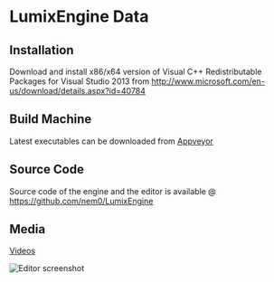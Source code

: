 LumixEngine Data
================

Installation
------------
Download and install x86/x64 version of Visual C++ Redistributable Packages for Visual Studio 2013 from
http://www.microsoft.com/en-us/download/details.aspx?id=40784

Build Machine
-----------
Latest executables can be downloaded from [Appveyor](https://ci.appveyor.com/project/nem0/lumixengine/build/artifacts)

Source Code
-----------
Source code of the engine and the editor is available @ https://github.com/nem0/LumixEngine

Media
-----------

[Videos](https://www.youtube.com/channel/UCtjtIy0ldsq-9siM1Gm_rXg)

![Editor screenshot](https://cloud.githubusercontent.com/assets/153526/12904252/3fcf130e-cece-11e5-878b-c9fe24c1b11a.png)
